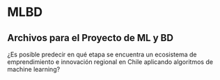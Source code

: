 # MLBD

## Archivos para el Proyecto de ML y BD

¿Es posible predecir en qué etapa se encuentra un ecosistema de emprendimiento e innovación regional en Chile aplicando algoritmos de machine learning?
